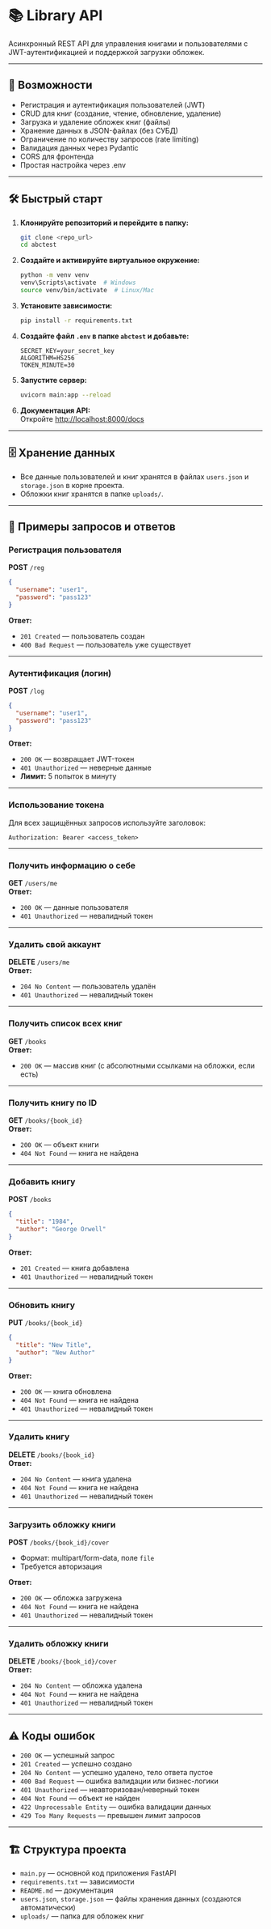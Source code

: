 # 📚 Library API

Асинхронный REST API для управления книгами и пользователями с JWT-аутентификацией и поддержкой загрузки обложек.

---

## 🚀 Возможности

- Регистрация и аутентификация пользователей (JWT)
- CRUD для книг (создание, чтение, обновление, удаление)
- Загрузка и удаление обложек книг (файлы)
- Хранение данных в JSON-файлах (без СУБД)
- Ограничение по количеству запросов (rate limiting)
- Валидация данных через Pydantic
- CORS для фронтенда
- Простая настройка через .env

---

## 🛠️ Быстрый старт

1. **Клонируйте репозиторий и перейдите в папку:**
   ```bash
   git clone <repo_url>
   cd abctest
   ```

2. **Создайте и активируйте виртуальное окружение:**
   ```bash
   python -m venv venv
   venv\Scripts\activate  # Windows
   source venv/bin/activate  # Linux/Mac
   ```

3. **Установите зависимости:**
   ```bash
   pip install -r requirements.txt
   ```

4. **Создайте файл `.env` в папке `abctest` и добавьте:**
   ```
   SECRET_KEY=your_secret_key
   ALGORITHM=HS256
   TOKEN_MINUTE=30
   ```

5. **Запустите сервер:**
   ```bash
   uvicorn main:app --reload
   ```

6. **Документация API:**  
   Откройте [http://localhost:8000/docs](http://localhost:8000/docs)

---

## 🗄️ Хранение данных

- Все данные пользователей и книг хранятся в файлах `users.json` и `storage.json` в корне проекта.
- Обложки книг хранятся в папке `uploads/`.

---

## 📑 Примеры запросов и ответов

### Регистрация пользователя

**POST** `/reg`
```json
{
  "username": "user1",
  "password": "pass123"
}
```
**Ответ:**  
- `201 Created` — пользователь создан  
- `400 Bad Request` — пользователь уже существует

---

### Аутентификация (логин)

**POST** `/log`
```json
{
  "username": "user1",
  "password": "pass123"
}
```
**Ответ:**  
- `200 OK` — возвращает JWT-токен  
- `401 Unauthorized` — неверные данные  
- **Лимит:** 5 попыток в минуту

---

### Использование токена

Для всех защищённых запросов используйте заголовок:
```
Authorization: Bearer <access_token>
```

---

### Получить информацию о себе

**GET** `/users/me`  
**Ответ:**  
- `200 OK` — данные пользователя  
- `401 Unauthorized` — невалидный токен

---

### Удалить свой аккаунт

**DELETE** `/users/me`  
**Ответ:**  
- `204 No Content` — пользователь удалён  
- `401 Unauthorized` — невалидный токен

---

### Получить список всех книг

**GET** `/books`  
**Ответ:**  
- `200 OK` — массив книг (с абсолютными ссылками на обложки, если есть)

---

### Получить книгу по ID

**GET** `/books/{book_id}`  
**Ответ:**  
- `200 OK` — объект книги  
- `404 Not Found` — книга не найдена

---

### Добавить книгу

**POST** `/books`  
```json
{
  "title": "1984",
  "author": "George Orwell"
}
```
**Ответ:**  
- `201 Created` — книга добавлена  
- `401 Unauthorized` — невалидный токен

---

### Обновить книгу

**PUT** `/books/{book_id}`  
```json
{
  "title": "New Title",
  "author": "New Author"
}
```
**Ответ:**  
- `200 OK` — книга обновлена  
- `404 Not Found` — книга не найдена  
- `401 Unauthorized` — невалидный токен

---

### Удалить книгу

**DELETE** `/books/{book_id}`  
**Ответ:**  
- `204 No Content` — книга удалена  
- `404 Not Found` — книга не найдена  
- `401 Unauthorized` — невалидный токен

---

### Загрузить обложку книги

**POST** `/books/{book_id}/cover`  
- Формат: multipart/form-data, поле `file`
- Требуется авторизация

**Ответ:**  
- `200 OK` — обложка загружена  
- `404 Not Found` — книга не найдена  
- `401 Unauthorized` — невалидный токен

---

### Удалить обложку книги

**DELETE** `/books/{book_id}/cover`  
**Ответ:**  
- `204 No Content` — обложка удалена  
- `404 Not Found` — книга не найдена  
- `401 Unauthorized` — невалидный токен

---

## ⚠️ Коды ошибок

- `200 OK` — успешный запрос
- `201 Created` — успешно создано
- `204 No Content` — успешно удалено, тело ответа пустое
- `400 Bad Request` — ошибка валидации или бизнес-логики
- `401 Unauthorized` — неавторизован/неверный токен
- `404 Not Found` — объект не найден
- `422 Unprocessable Entity` — ошибка валидации данных
- `429 Too Many Requests` — превышен лимит запросов

---

## 🏗️ Структура проекта

- `main.py` — основной код приложения FastAPI
- `requirements.txt` — зависимости
- `README.md` — документация
- `users.json`, `storage.json` — файлы хранения данных (создаются автоматически)
- `uploads/` — папка для обложек книг
